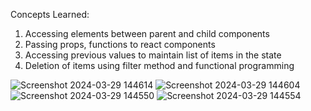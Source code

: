 Concepts Learned:
1. Accessing elements between parent and child components
2. Passing props, functions to react components
3. Accessing previous values to maintain list of items in the state
4. Deletion of items using filter method and functional programming

![Screenshot 2024-03-29 144614](https://github.com/AtharvaSayankar/Capstone_Project_ToDoList/assets/124776227/b5d6153c-ba7b-40e2-bbbe-8a651f51ce71)
![Screenshot 2024-03-29 144604](https://github.com/AtharvaSayankar/Capstone_Project_ToDoList/assets/124776227/a46d68ed-1b2e-494c-b043-cb052882bf30)
![Screenshot 2024-03-29 144550](https://github.com/AtharvaSayankar/Capstone_Project_ToDoList/assets/124776227/bd507f62-17c7-46b4-831e-d102b240405e)
![Screenshot 2024-03-29 144554](https://github.com/AtharvaSayankar/Capstone_Project_ToDoList/assets/124776227/6d4ed4c4-d52b-480b-9a9a-d229f55be8b2)
